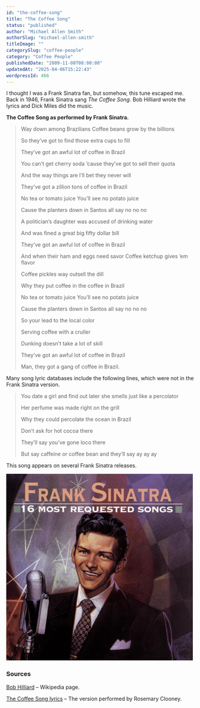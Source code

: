 ```yaml
---
id: "the-coffee-song"
title: "The Coffee Song"
status: "published"
author: "Michael Allen Smith"
authorSlug: "michael-allen-smith"
titleImage: ""
categorySlug: "coffee-people"
category: "Coffee People"
publishedDate: "2009-11-08T08:00:00"
updatedAt: "2025-04-06T15:22:43"
wordpressId: 466
---
```


I thought I was a Frank Sinatra fan, but somehow, this tune escaped me. Back in 1946, Frank Sinatra sang _The Coffee Song_. Bob Hilliard wrote the lyrics and Dick Miles did the music.

**The Coffee Song as performed by Frank Sinatra.**

> Way down among Brazilians Coffee beans grow by the billions
>
> So they’ve got to find those extra cups to fill
>
> They’ve got an awful lot of coffee in Brazil
>
> You can’t get cherry soda ’cause they’ve got to sell their quota
>
> And the way things are I’ll bet they never will
>
> They’ve got a zillion tons of coffee in Brazil
>
> No tea or tomato juice You’ll see no potato juice
>
> Cause the planters down in Santos all say no no no
>
> A politician’s daughter was accused of drinking water
>
> And was fined a great big fifty dollar bill
>
> They’ve got an awful lot of coffee in Brazil
>
> And when their ham and eggs need savor Coffee ketchup gives ’em flavor
>
> Coffee pickles way outsell the dill
>
> Why they put coffee in the coffee in Brazil
>
> No tea or tomato juice You’ll see no potato juice
>
> Cause the planters down in Santos all say no no no
>
> So your lead to the local color
>
> Serving coffee with a cruller
>
> Dunking doesn’t take a lot of skill
>
> They’ve got an awful lot of coffee in Brazil
>
> Man, they got a gang of coffee in Brazil.

Many song lyric databases include the following lines, which were not in the Frank Sinatra version.

> You date a girl and find out later she smells just like a percolator
>
> Her perfume was made right on the grill
>
> Why they could percolate the ocean in Brazil
>
> Don’t ask for hot cocoa there
>
> They’ll say you’ve gone loco there
>
> But say caffeine or coffee bean and they’ll say ay ay ay

This song appears on several Frank Sinatra releases.

![Frank Sinatra Coffee Song](frank-sinatra-coffee-song1.jpg)

### Sources

[Bob Hilliard](https://en.wikipedia.org/wiki/Bob_Hilliard) – Wikipedia page.

[The Coffee Song lyrics](https://www.rosemaryclooney.com/LyricPages/thecoffeesong.htm) – The version performed by Rosemary Clooney.
